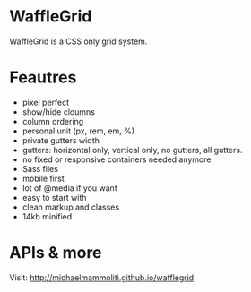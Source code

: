 # WaffleGrid
WaffleGrid is a CSS only grid system.

# Feautres
- pixel perfect
- show/hide cloumns
- column ordering
- personal unit (px, rem, em, %)
- private gutters width
- gutters: horizontal only, vertical only, no gutters, all gutters.
- no fixed or responsive containers needed anymore
- Sass files
- mobile first
- lot of @media if you want
- easy to start with
- clean markup and classes
- 14kb minified

# APIs & more
Visit: http://michaelmammoliti.github.io/wafflegrid
